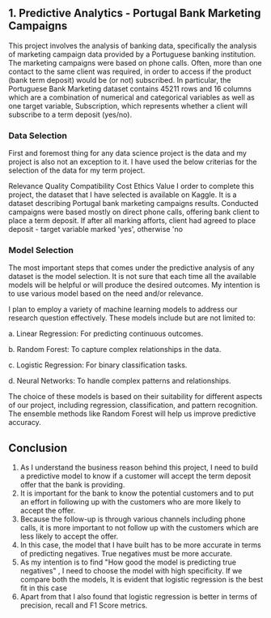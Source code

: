 ## 1. Predictive Analytics - Portugal Bank Marketing Campaigns 
This project involves the analysis of banking data, specifically the analysis of marketing campaign data provided by a Portuguese banking institution. The marketing campaigns were based on phone calls. Often, more than one contact to the same client was required, in order to access if the product (bank term deposit) would be (or not) subscribed. In particular, the Portuguese Bank Marketing dataset contains 45211 rows and 16 columns which are a combination of numerical and categorical variables as well as one target variable, Subscription, which represents whether a client will subscribe to a term deposit (yes/no).
### Data Selection
First and foremost thing for any data science project is the data and my project is also not an exception to it. I have used the below criterias for the selection of the data for my term project.

Relevance
Quality
Compatibility
Cost
Ethics
Value
I order to complete this project, the dataset that I have selected is available on Kaggle. It is a dataset describing Portugal bank marketing campaigns results. Conducted campaigns were based mostly on direct phone calls, offering bank client to place a term deposit. If after all marking afforts, client had agreed to place deposit - target variable marked 'yes', otherwise 'no
### Model Selection
The most important steps that comes under the predictive analysis of any dataset is the model selection. It is not sure that each time all the available models will be helpful or will produce the desired outcomes. My intention is to use various model based on the need and/or relevance.

I plan to employ a variety of machine learning models to address our research question effectively. These models include but are not limited to:

a. Linear Regression: For predicting continuous outcomes.

b. Random Forest: To capture complex relationships in the data.

c. Logistic Regression: For binary classification tasks.

d. Neural Networks: To handle complex patterns and relationships.

The choice of these models is based on their suitability for different aspects of our project, including regression, classification, and pattern recognition. The ensemble methods like Random Forest will help us improve predictive accuracy.
## Conclusion
1. As I understand the business reason behind this project, I need to build a predictive model to know if a customer will accept the term deposit offer that the bank is providing.
2. It is important for the bank to know the potential customers and to put an effort in following up with the customers who are more likely to accept the offer.
3. Because the follow-up is through various channels including phone calls, it is more important to not follow up with the customers which are less likely to accept the offer.
4. In this case, the model that I have built has to be more accurate in terms of predicting negatives. True negatives must be more accurate.
5. As my intention is to find "How good the model is predicting true negatives" , I need to choose the model with high specificity. If we compare both the models, It is evident that logistic regression is the best fit in this case
6. Apart from that I also found that logistic regression is better in terms of precision, recall and F1 Score metrics.
